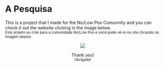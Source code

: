 # A Pesquisa

This is a project that I made for the No/Low Poo Comunnity and you can check it out the website clicking in the image below.
<br/><sub>Este projeto eu criei para a comunidade No/Low Poo e você pode vê-lo no site clicando na imagem abaixo.</sub>

<div align="center">
  <a href="http://apesquisa.azurewebsites.net/" target="_blank"><img src="http://apesquisa.azurewebsites.net/Content/img/brand/Logo-h50.png"/></a>
  
  <span>Thank you!</span>
  <br/><sub>Obrigada!</sub>
<div>
